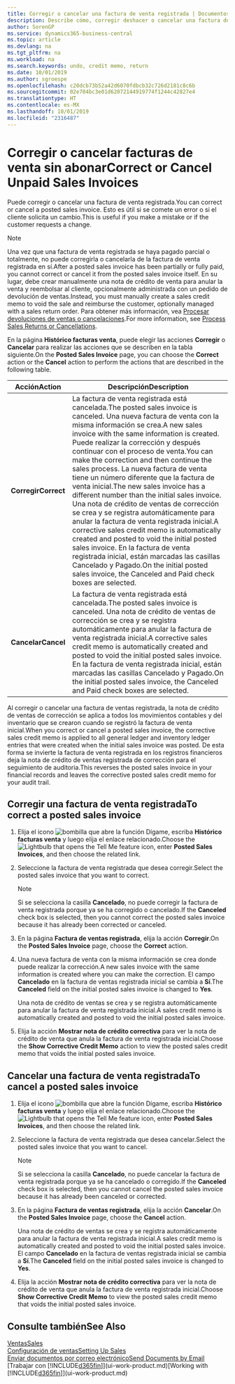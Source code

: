 ```yaml
---
title: Corregir o cancelar una factura de venta registrada | Documentos de Microsoft
description: Describe cómo, corregir deshacer o cancelar una factura de venta registrada y aplicar una nota de crédito de venta.
author: SorenGP
ms.service: dynamics365-business-central
ms.topic: article
ms.devlang: na
ms.tgt_pltfrm: na
ms.workload: na
ms.search.keywords: undo, credit memo, return
ms.date: 10/01/2019
ms.author: sgroespe
ms.openlocfilehash: c20dcb73b52a42d6070fdbcb32c726d2181c8c6b
ms.sourcegitcommit: 02e704bc3e01d62072144919774f1244c42827e4
ms.translationtype: HT
ms.contentlocale: es-MX
ms.lasthandoff: 10/01/2019
ms.locfileid: "2316487"
---
```

# <a name="correct-or-cancel-unpaid-sales-invoices"></a><span data-ttu-id="ebc84-103">Corregir o cancelar facturas de venta sin abonar</span><span class="sxs-lookup"><span data-stu-id="ebc84-103">Correct or Cancel Unpaid Sales Invoices</span></span>
<span data-ttu-id="ebc84-104">Puede corregir o cancelar una factura de venta registrada.</span><span class="sxs-lookup"><span data-stu-id="ebc84-104">You can correct or cancel a posted sales invoice.</span></span> <span data-ttu-id="ebc84-105">Esto es útil si se comete un error o si el cliente solicita un cambio.</span><span class="sxs-lookup"><span data-stu-id="ebc84-105">This is useful if you make a mistake or if the customer requests a change.</span></span>

> [!NOTE]  
>   <span data-ttu-id="ebc84-106">Una vez que una factura de venta registrada se haya pagado parcial o totalmente, no puede corregirla o cancelarla de la factura de venta registrada en sí.</span><span class="sxs-lookup"><span data-stu-id="ebc84-106">After a posted sales invoice has been partially or fully paid, you cannot correct or cancel it from the posted sales invoice itself.</span></span> <span data-ttu-id="ebc84-107">En su lugar, debe crear manualmente una nota de crédito de venta para anular la venta y reembolsar al cliente, opcionalmente administrada con un pedido de devolución de ventas.</span><span class="sxs-lookup"><span data-stu-id="ebc84-107">Instead, you must manually create a sales credit memo to void the sale and reimburse the customer, optionally managed with a sales return order.</span></span> <span data-ttu-id="ebc84-108">Para obtener más información, vea [Procesar devoluciones de ventas o cancelaciones](sales-how-process-sales-returns-cancellations.md).</span><span class="sxs-lookup"><span data-stu-id="ebc84-108">For more information, see [Process Sales Returns or Cancellations](sales-how-process-sales-returns-cancellations.md).</span></span>

<span data-ttu-id="ebc84-109">En la página **Histórico facturas venta**, puede elegir las acciones **Corregir** o **Cancelar** para realizar las acciones que se describen en la tabla siguiente.</span><span class="sxs-lookup"><span data-stu-id="ebc84-109">On the **Posted Sales Invoice** page, you can choose the **Correct** action or the **Cancel** action to perform the actions that are described in the following table.</span></span>

| <span data-ttu-id="ebc84-110">Acción</span><span class="sxs-lookup"><span data-stu-id="ebc84-110">Action</span></span> | <span data-ttu-id="ebc84-111">Descripción</span><span class="sxs-lookup"><span data-stu-id="ebc84-111">Description</span></span> |
| --- | --- |
| <span data-ttu-id="ebc84-112">**Corregir**</span><span class="sxs-lookup"><span data-stu-id="ebc84-112">**Correct**</span></span> |<span data-ttu-id="ebc84-113">La factura de venta registrada está cancelada.</span><span class="sxs-lookup"><span data-stu-id="ebc84-113">The posted sales invoice is canceled.</span></span> <span data-ttu-id="ebc84-114">Una nueva factura de venta con la misma información se crea.</span><span class="sxs-lookup"><span data-stu-id="ebc84-114">A new sales invoice with the same information is created.</span></span> <span data-ttu-id="ebc84-115">Puede realizar la corrección y después continuar con el proceso de venta.</span><span class="sxs-lookup"><span data-stu-id="ebc84-115">You can make the correction and then continue the sales process.</span></span> <span data-ttu-id="ebc84-116">La nueva factura de venta tiene un número diferente que la factura de venta inicial.</span><span class="sxs-lookup"><span data-stu-id="ebc84-116">The new sales invoice has a different number than the initial sales invoice.</span></span> <span data-ttu-id="ebc84-117">Una nota de crédito de ventas de corrección se crea y se registra automáticamente para anular la factura de venta registrada inicial.</span><span class="sxs-lookup"><span data-stu-id="ebc84-117">A corrective sales credit memo is automatically created and posted to void the initial posted sales invoice.</span></span> <span data-ttu-id="ebc84-118">En la factura de venta registrada inicial, están marcadas las casillas Cancelado y Pagado.</span><span class="sxs-lookup"><span data-stu-id="ebc84-118">On the initial posted sales invoice, the Canceled and Paid check boxes are selected.</span></span> |
| <span data-ttu-id="ebc84-119">**Cancelar**</span><span class="sxs-lookup"><span data-stu-id="ebc84-119">**Cancel**</span></span> |<span data-ttu-id="ebc84-120">La factura de venta registrada está cancelada.</span><span class="sxs-lookup"><span data-stu-id="ebc84-120">The posted sales invoice is canceled.</span></span> <span data-ttu-id="ebc84-121">Una nota de crédito de ventas de corrección se crea y se registra automáticamente para anular la factura de venta registrada inicial.</span><span class="sxs-lookup"><span data-stu-id="ebc84-121">A corrective sales credit memo is automatically created and posted to void the initial posted sales invoice.</span></span> <span data-ttu-id="ebc84-122">En la factura de venta registrada inicial, están marcadas las casillas Cancelado y Pagado.</span><span class="sxs-lookup"><span data-stu-id="ebc84-122">On the initial posted sales invoice, the Canceled and Paid check boxes are selected.</span></span> |

<span data-ttu-id="ebc84-123">Al corregir o cancelar una factura de ventas registrada, la nota de crédito de ventas de corrección se aplica a todos los movimientos contables y del inventario que se crearon cuando se registró la factura de venta inicial.</span><span class="sxs-lookup"><span data-stu-id="ebc84-123">When you correct or cancel a posted sales invoice, the corrective sales credit memo is applied to all general ledger and inventory ledger entries that were created when the initial sales invoice was posted.</span></span> <span data-ttu-id="ebc84-124">De esta forma se invierte la factura de venta registrada en los registros financieros deja la nota de crédito de ventas registrada de corrección para el seguimiento de auditoria.</span><span class="sxs-lookup"><span data-stu-id="ebc84-124">This reverses the posted sales invoice in your financial records and leaves the corrective posted sales credit memo for your audit trail.</span></span>

## <a name="to-correct-a-posted-sales-invoice"></a><span data-ttu-id="ebc84-125">Corregir una factura de venta registrada</span><span class="sxs-lookup"><span data-stu-id="ebc84-125">To correct a posted sales invoice</span></span>
1. <span data-ttu-id="ebc84-126">Elija el icono ![bombilla que abre la función Dígame](media/ui-search/search_small.png "Dígame que desea hacer"), escriba **Histórico facturas venta** y luego elija el enlace relacionado.</span><span class="sxs-lookup"><span data-stu-id="ebc84-126">Choose the ![Lightbulb that opens the Tell Me feature](media/ui-search/search_small.png "Tell me what you want to do") icon, enter **Posted Sales Invoices**, and then choose the related link.</span></span>  
2. <span data-ttu-id="ebc84-127">Seleccione la factura de venta registrada que desea corregir.</span><span class="sxs-lookup"><span data-stu-id="ebc84-127">Select the posted sales invoice that you want to correct.</span></span>

    > [!NOTE]  
    >   <span data-ttu-id="ebc84-128">Si se selecciona la casilla **Cancelado**, no puede corregir la factura de venta registrada porque ya se ha corregido o cancelado.</span><span class="sxs-lookup"><span data-stu-id="ebc84-128">If the **Canceled** check box is selected, then you cannot correct the posted sales invoice because it has already been corrected or canceled.</span></span>
3. <span data-ttu-id="ebc84-129">En la página **Factura de ventas registrada**, elija la acción **Corregir**.</span><span class="sxs-lookup"><span data-stu-id="ebc84-129">On the **Posted Sales Invoice** page, choose the **Correct** action.</span></span>  
4. <span data-ttu-id="ebc84-130">Una nueva factura de venta con la misma información se crea donde puede realizar la corrección.</span><span class="sxs-lookup"><span data-stu-id="ebc84-130">A new sales invoice with the same information is created where you can make the correction.</span></span> <span data-ttu-id="ebc84-131">El campo **Cancelado** en la factura de ventas registrada inicial se cambia a **Sí**.</span><span class="sxs-lookup"><span data-stu-id="ebc84-131">The **Canceled** field on the initial posted sales invoice is changed to **Yes**.</span></span>

    <span data-ttu-id="ebc84-132">Una nota de crédito de ventas se crea y se registra automáticamente para anular la factura de venta registrada inicial.</span><span class="sxs-lookup"><span data-stu-id="ebc84-132">A sales credit memo is automatically created and posted to void the initial posted sales invoice.</span></span>
5. <span data-ttu-id="ebc84-133">Elija la acción **Mostrar nota de crédito correctiva** para ver la nota de crédito de venta que anula la factura de venta registrada inicial.</span><span class="sxs-lookup"><span data-stu-id="ebc84-133">Choose the **Show Corrective Credit Memo** action to view the posted sales credit memo that voids the initial posted sales invoice.</span></span>

## <a name="to-cancel-a-posted-sales-invoice"></a><span data-ttu-id="ebc84-134">Cancelar una factura de venta registrada</span><span class="sxs-lookup"><span data-stu-id="ebc84-134">To cancel a posted sales invoice</span></span>
1. <span data-ttu-id="ebc84-135">Elija el icono ![bombilla que abre la función Dígame](media/ui-search/search_small.png "Dígame que desea hacer"), escriba **Histórico facturas venta** y luego elija el enlace relacionado.</span><span class="sxs-lookup"><span data-stu-id="ebc84-135">Choose the ![Lightbulb that opens the Tell Me feature](media/ui-search/search_small.png "Tell me what you want to do") icon, enter **Posted Sales Invoices**, and then choose the related link.</span></span>  
2. <span data-ttu-id="ebc84-136">Seleccione la factura de venta registrada que desea cancelar.</span><span class="sxs-lookup"><span data-stu-id="ebc84-136">Select the posted sales invoice that you want to cancel.</span></span>

    > [!NOTE]  
    >   <span data-ttu-id="ebc84-137">Si se selecciona la casilla **Cancelado**, no puede cancelar la factura de venta registrada porque ya se ha cancelado o corregido.</span><span class="sxs-lookup"><span data-stu-id="ebc84-137">If the **Canceled** check box is selected, then you cannot cancel the posted sales invoice because it has already been canceled or corrected.</span></span>
3. <span data-ttu-id="ebc84-138">En la página **Factura de ventas registrada**, elija la acción **Cancelar**.</span><span class="sxs-lookup"><span data-stu-id="ebc84-138">On the **Posted Sales Invoice** page, choose the **Cancel** action.</span></span>

    <span data-ttu-id="ebc84-139">Una nota de crédito de ventas se crea y se registra automáticamente para anular la factura de venta registrada inicial.</span><span class="sxs-lookup"><span data-stu-id="ebc84-139">A sales credit memo is automatically created and posted to void the initial posted sales invoice.</span></span> <span data-ttu-id="ebc84-140">El campo **Cancelado** en la factura de ventas registrada inicial se cambia a **Sí**.</span><span class="sxs-lookup"><span data-stu-id="ebc84-140">The **Canceled** field on the initial posted sales invoice is changed to **Yes**.</span></span>
4. <span data-ttu-id="ebc84-141">Elija la acción **Mostrar nota de crédito correctiva** para ver la nota de crédito de venta que anula la factura de venta registrada inicial.</span><span class="sxs-lookup"><span data-stu-id="ebc84-141">Choose **Show Corrective Credit Memo** to view the posted sales credit memo that voids the initial posted sales invoice.</span></span>

## <a name="see-also"></a><span data-ttu-id="ebc84-142">Consulte también</span><span class="sxs-lookup"><span data-stu-id="ebc84-142">See Also</span></span>
[<span data-ttu-id="ebc84-143">Ventas</span><span class="sxs-lookup"><span data-stu-id="ebc84-143">Sales</span></span>](sales-manage-sales.md)  
[<span data-ttu-id="ebc84-144">Configuración de ventas</span><span class="sxs-lookup"><span data-stu-id="ebc84-144">Setting Up Sales</span></span>](sales-setup-sales.md)  
[<span data-ttu-id="ebc84-145">Enviar documentos por correo electrónico</span><span class="sxs-lookup"><span data-stu-id="ebc84-145">Send Documents by Email</span></span>](ui-how-send-documents-email.md)  
<span data-ttu-id="ebc84-146">[Trabajar con [!INCLUDE[d365fin](includes/d365fin_md.md)]](ui-work-product.md)</span><span class="sxs-lookup"><span data-stu-id="ebc84-146">[Working with [!INCLUDE[d365fin](includes/d365fin_md.md)]](ui-work-product.md)</span></span>
